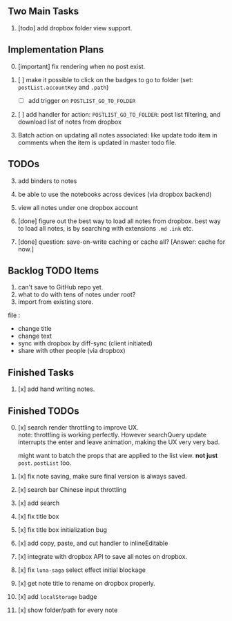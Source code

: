 ## Two Main Tasks
1. [todo] add dropbox folder view support.

## Implementation Plans
0. [important] fix rendering when no post exist.

1. [ ] make it possible to click on the badges to go to folder (set: `postList.accountKey` and `.path`)
    - [ ] add trigger on `POSTLIST_GO_TO_FOLDER`
2. [ ] add handler for action: `POSTLIST_GO_TO_FOLDER`: post list filtering, and download list of notes from dropbox

3. Batch action on updating all notes associated: like update todo item in comments when the item is updated
in master todo file.

## TODOs

3. add binders to notes
4. be able to use the notebooks across devices (via dropbox backend)
5. view all notes under one dropbox account

1. [done] figure out the best way to load all notes from dropbox.
    best way to load all notes, is by searching with extensions `.md` `.ink` etc. 
    
1. [done] question: save-on-write caching or cache all? [Answer: cache for now.]


## Backlog TODO Items

1. can't save to GitHub repo yet.
2. what to do with tens of notes under root?
3. import from existing store.

file :
- change title
- change text
- sync with dropbox by diff-sync (client initiated)
- share with other people (via dropbox)

## Finished Tasks
1. [x] add hand writing notes.

## Finished TODOs
0. [x] search render throttling to improve UX.\
    note: throttling is working perfectly. However searchQuery update interrupts the
    enter and leave animation, making the UX very very bad.

    might want to batch the props that are applied to the list view. **not just** `post`.
    `postList` too.

3. [x] fix note saving, make sure final version is always saved.
4. [x] search bar Chinese input throttling
1. [x] add search
1. [x] fix title box
2. [x] fix title box initialization bug
3. [x] add copy, paste, and cut handler to inlineEditable
1. [x] integrate with dropbox API to save all notes on dropbox.
4. [x] fix `luna-saga` select effect initial blockage
5. [x] get note title to rename on dropbox properly.
1. [x] add `localStorage` badge
2. [x] show folder/path for every note

